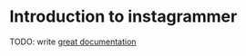 # Introduction to instagrammer

TODO: write [great documentation](http://jacobian.org/writing/what-to-write/)
